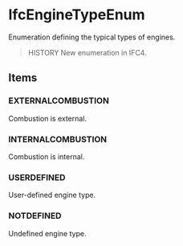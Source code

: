 # IfcEngineTypeEnum

Enumeration defining the typical types of engines.
<!-- end of short definition -->


> HISTORY New enumeration in IFC4.

## Items

### EXTERNALCOMBUSTION
Combustion is external.

### INTERNALCOMBUSTION
Combustion is internal.

### USERDEFINED
User-defined engine type.

### NOTDEFINED
Undefined engine type.
